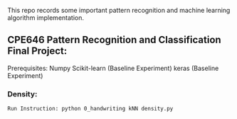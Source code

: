 This repo records some important pattern recognition and machine learning algorithm implementation.

## CPE646 Pattern Recognition and Classification Final Project:
Prerequisites:
Numpy
Scikit-learn (Baseline Experiment)
keras (Baseline Experiment)

### Density:
    Run Instruction: python 0_handwriting kNN density.py

     
